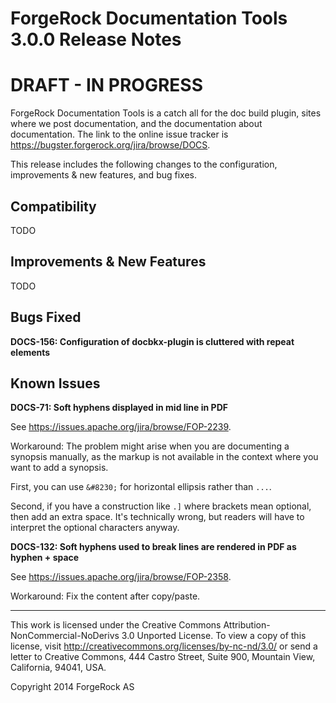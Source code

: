 # ForgeRock Documentation Tools 3.0.0 Release Notes

# DRAFT - IN PROGRESS

ForgeRock Documentation Tools is a catch all for the doc build plugin,
sites where we post documentation, and the documentation about
documentation. The link to the online issue tracker is
<https://bugster.forgerock.org/jira/browse/DOCS>.

This release includes the following changes to the configuration,
improvements & new features, and bug fixes.

## Compatibility

TODO


## Improvements & New Features

TODO


## Bugs Fixed

**DOCS-156: Configuration of docbkx-plugin is cluttered with repeat elements**



## Known Issues

**DOCS-71: Soft hyphens displayed in mid line in PDF**

See <https://issues.apache.org/jira/browse/FOP-2239>.

Workaround: The problem might arise when you are documenting a synopsis
manually, as the markup is not available in the context where you want
to add a synopsis.

First, you can use `&#8230;` for horizontal ellipsis rather than `...`.

Second, if you have a construction like `.]` where brackets mean
optional, then add an extra space. It's technically wrong, but readers
will have to interpret the optional characters anyway.

**DOCS-132: Soft hyphens used to break lines are rendered in PDF as hyphen + space**

See <https://issues.apache.org/jira/browse/FOP-2358>.

Workaround: Fix the content after copy/paste.


* * *

This work is licensed under the Creative Commons
Attribution-NonCommercial-NoDerivs 3.0 Unported License.
To view a copy of this license, visit
<http://creativecommons.org/licenses/by-nc-nd/3.0/>
or send a letter to Creative Commons, 444 Castro Street,
Suite 900, Mountain View, California, 94041, USA.

Copyright 2014 ForgeRock AS
